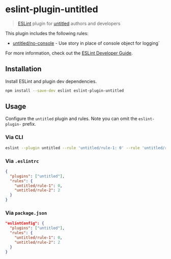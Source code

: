 # eslint-plugin-untitled

> [ESLint](http://eslint.org/) plugin for [untitled](https://billyzkid.github.io/untitled/) authors and developers

This plugin includes the following rules:

* [untitled/no-console](docs/rules/no-console.md) - Use story in place of console object for logging`

For more information, check out the [ESLint Developer Guide](http://eslint.org/docs/developer-guide/working-with-plugins).

## Installation

Install ESLint and plugin dev dependencies.

```sh
npm install --save-dev eslint eslint-plugin-untitled
```

## Usage

Configure the `untitled` plugin and rules. Note you can omit the `eslint-plugin-` prefix.

### Via CLI

```sh
eslint --plugin untitled --rule 'untitled/rule-1: 0' --rule 'untitled/rule-2: 2'
```

### Via `.eslintrc`

```json
{
  "plugins": ["untitled"],
  "rules": {
    "untitled/rule-1": 0,
    "untitled/rule-2": 2
  }
}
```

### Via `package.json`

```json
"eslintConfig": {
  "plugins": ["untitled"],
  "rules": {
    "untitled/rule-1": 0,
    "untitled/rule-2": 2
  }
}
```